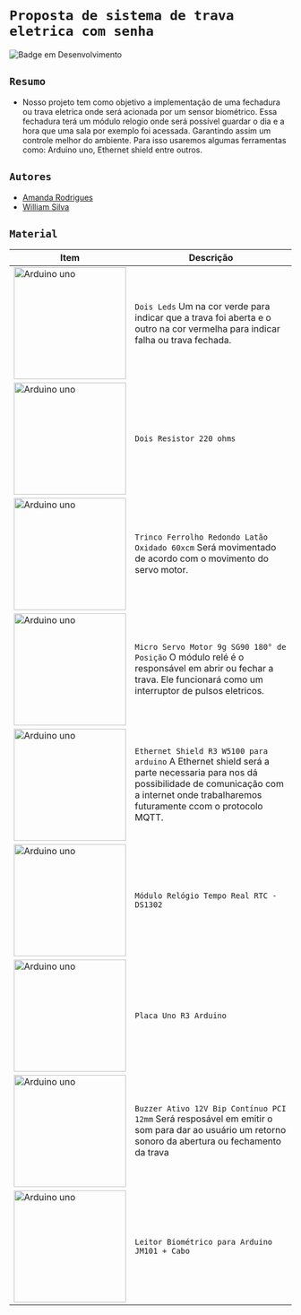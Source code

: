 # `Proposta de sistema de trava eletrica com senha` 
![Badge em Desenvolvimento](http://img.shields.io/static/v1?label=STATUS&message=EM%20DESENVOLVIMENTO&color=GREEN&style=for-the-badge)

## `Resumo` 
- Nosso projeto tem como objetivo a implementação de uma fechadura ou trava eletrica onde será acionada por um sensor biométrico. Essa fechadura terá um módulo relogio onde será possível guardar o dia e a hora que uma sala por exemplo foi acessada. Garantindo assim um controle melhor do ambiente. Para isso usaremos algumas ferramentas como: Arduino uno, Ethernet shield entre outros.

##
## `Autores`
- [Amanda Rodrigues](https://github.com/amanda-rosa)
- [William Silva](https://github.com/William-silva-Developer)

##

## `Material` 

| Item | Descrição |
| --- | --- |
| <img align="center" alt="Arduino uno" height="200" width="200" src="https://www.usinainfo.com.br/1019683-thickbox_default/led-vermelho-5mm-difuso-kit-com-5-unidades.jpg" /> |  `Dois Leds` Um na cor verde para indicar que a trava foi aberta e o outro na cor vermelha para indicar falha ou trava fechada.|
|<img align="center" alt="Arduino uno" height="200" width="200" src="https://upload.wikimedia.org/wikipedia/commons/9/9b/220_ohms_5%25_axial_resistor.jpg" />   | `Dois Resistor 220 ohms` |
|<img align="center" alt="Arduino uno" height="200" width="200" src="https://cdn.leroymerlin.com.br/products/trinco_ferrolho_redondo_latao_oxidado_60xcm_1_peca_87239061_0001_600x600.jpg" />| `Trinco Ferrolho Redondo Latão Oxidado 60xcm` Será movimentado de acordo com o movimento do servo motor.|
|<img align="center" alt="Arduino uno" height="200" width="200" src="https://www.usinainfo.com.br/1017427-thickbox_default/micro-servo-motor-9g-sg90-180-de-posicao.jpg" />| `Micro Servo Motor 9g SG90 180° de Posição` O módulo relé é o responsável em abrir ou fechar a trava. Ele funcionará como um interruptor de pulsos eletricos. |
|<img align="center" alt="Arduino uno" height="200" width="auto" src="https://www.usinainfo.com.br/1019675-thickbox_default/ethernet-shield-r3-w5100-para-arduino.jpg" />| `Ethernet Shield R3 W5100 para arduino` A Ethernet shield será a parte necessaria para nos dá possibilidade de comunicação com a internet onde trabalharemos futuramente ccom o protocolo MQTT. |
| <img align="center" alt="Arduino uno" height="200" width="200" src="https://www.usinainfo.com.br/1021246-thickbox_default/modulo-relogio-tempo-real-rtc-ds1302.jpg" /> | `Módulo Relógio Tempo Real RTC - DS1302` |
| <img align="center" alt="Arduino uno" height="200" width="200" src="https://www.usinainfo.com.br/1012957-thickbox_default/placa-uno-r3-arduino-cabo-usb.jpg" /> | `Placa Uno R3 Arduino` |
| <img align="center" alt="Arduino uno" height="200" width="200" src="https://www.usinainfo.com.br/1019044-thickbox_default/buzzer-ativo-12v-bip-continuo-pci-12mm.jpg" /> | `Buzzer Ativo 12V Bip Contínuo PCI 12mm` Será resposável em emitir o som para dar ao usuário um retorno sonoro da abertura ou fechamento da trava |
| <img align="center" alt="Arduino uno" height="200" width="200" src="https://www.usinainfo.com.br/1017451-thickbox_default/leitor-biometrico-para-arduino-jm101-cabo.jpg" /> | `Leitor Biométrico para Arduino JM101 + Cabo` |
